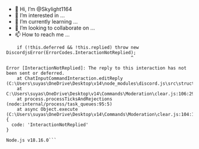 - 👋 Hi, I’m @Skylight1164
- 👀 I’m interested in ...
- 🌱 I’m currently learning ...
- 💞️ I’m looking to collaborate on ...
- 📫 How to reach me ...

<!---
Skylight1164/Skylight1164 is a ✨ special ✨ repository because its `README.md` (this file) appears on your GitHub profile.
You can click the Preview link to take a look at your changes.
--->
```C:\Users\suyas\OneDrive\Desktop\v14\node_modules\discord.js\src\structures\interfaces\InteractionResponses.js:157
    if (!this.deferred && !this.replied) throw new DiscordjsError(ErrorCodes.InteractionNotReplied);
                                               ^

Error [InteractionNotReplied]: The reply to this interaction has not been sent or deferred.
    at ChatInputCommandInteraction.editReply (C:\Users\suyas\OneDrive\Desktop\v14\node_modules\discord.js\src\structures\interfaces\InteractionResponses.js:157:48)
    at C:\Users\suyas\OneDrive\Desktop\v14\Commands\Moderation\clear.js:106:29
    at process.processTicksAndRejections (node:internal/process/task_queues:95:5)
    at async Object.execute (C:\Users\suyas\OneDrive\Desktop\v14\Commands\Moderation\clear.js:104:13) {
  code: 'InteractionNotReplied'
}

Node.js v18.16.0```
